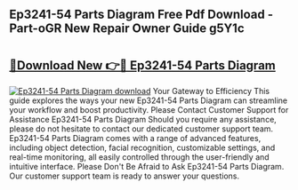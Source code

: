 ## Ep3241-54 Parts Diagram Free Pdf Download - Part-oGR New Repair Owner Guide g5Y1c

# <h2><a href="http://dfi6h2.blite.top/?on=Ep3241-54+Parts+Diagram">🔗Download New 👉🔴 Ep3241-54 Parts Diagram</a></h2>

[![Ep3241-54 Parts Diagram download](https://i.imgur.com/lujVjoI.png)](http://dfi6h2.blite.top/?on=Ep3241-54+Parts+Diagram)
Your Gateway to Efficiency This guide explores the ways your new Ep3241-54 Parts Diagram can streamline your workflow and boost productivity. Please Contact Customer Support for Assistance Ep3241-54 Parts Diagram Should you require any assistance, please do not hesitate to contact our dedicated customer support team. Ep3241-54 Parts Diagram comes with a range of advanced features, including object detection, facial recognition, customizable settings, and real-time monitoring, all easily controlled through the user-friendly and intuitive interface. Please Don't Be Afraid to Ask Ep3241-54 Parts Diagram. Our customer support team is ready to answer your questions.
